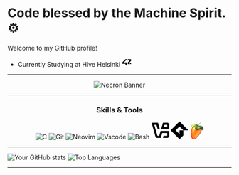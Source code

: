 #  Code blessed by the Machine Spirit. ⚙

Welcome to my GitHub profile!

- Currently Studying at Hive Helsinki <img src="https://raw.githubusercontent.com/usvapel/usvapel/main/assets/icons/42.png" alt="42" width="20" height="20"/>

---

<p align="center">
  <img src="https://media0.giphy.com/media/v1.Y2lkPTc5MGI3NjExeGdsNjYzZzZybWRzZzVnbGl2dnl0cjM2dWlyMzJrYm1uazlsemptdyZlcD12MV9pbnRlcm5hbF9naWZfYnlfaWQmY3Q9Zw/XEyg6fn0RAYH76efh7/giphy.gif" alt="Necron Banner" />
</p>

---

<div align="center">
  
  ### Skills & Tools
  
</div>

<p align="center">
  <img src="https://cdn.jsdelivr.net/gh/devicons/devicon@latest/icons/c/c-original.svg" alt="C" width="40" height="40"/>
  <img src="https://cdn.jsdelivr.net/gh/devicons/devicon@latest/icons/git/git-original.svg" alt="Git" width="40" height ="40"/>
  <img src="https://cdn.jsdelivr.net/gh/devicons/devicon@latest/icons/neovim/neovim-original.svg" alt="Neovim" width="40" height ="40"/>
  <img src="https://cdn.jsdelivr.net/gh/devicons/devicon@latest/icons/vscode/vscode-original.svg" alt="Vscode" width="40" height ="40"/>
  <img src="https://cdn.jsdelivr.net/gh/devicons/devicon@latest/icons/bash/bash-original.svg" alt="Bash" width="40" height ="40"/>
  <img src="https://raw.githubusercontent.com/usvapel/usvapel/main/assets/icons/virtualbox.png" alt="Virtualbox" width="40" height="40"/>
  <img src="https://raw.githubusercontent.com/usvapel/usvapel/main/assets/icons/gamemaker.png" alt="Gamemaker" width="40" height="40"/>
  <img src="https://raw.githubusercontent.com/usvapel/usvapel/main/assets/icons/flstudio.png" alt="Fl-studio" width="30" height="40"/>
</p>

---

![Your GitHub stats](https://github-readme-stats.vercel.app/api?username=usvapel&show_icons=true&theme=radical)
![Top Languages](https://github-readme-stats.vercel.app/api/top-langs/?username=usvapel&layout=compact&theme=radical)
<!-- [![trophy](https://github-profile-trophy.vercel.app/?username=usvapel)](https://github.com/ryo-ma/github-profile-trophy) -->



---
